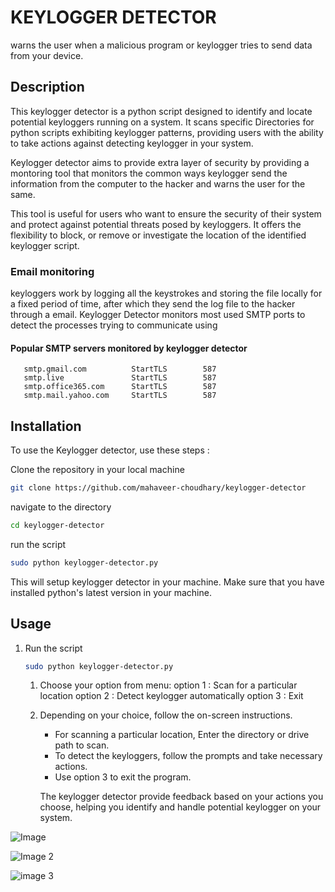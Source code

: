 
# KEYLOGGER DETECTOR 

warns the user when a malicious program or keylogger tries to send data from your device.

## Description 

This keylogger detector is a python script designed to identify and locate potential keyloggers running on a system. It scans specific Directories for python scripts exhibiting keylogger patterns, providing users with the ability to take actions against detecting keylogger in your system. 

Keylogger detector aims to provide extra layer of security by providing a montoring tool that monitors the common ways keylogger send the information from the computer to the hacker and warns the user for the same. 

This tool is useful for users who want to ensure the security of their system and protect against potential threats posed by keyloggers. 
It offers the flexibility to block, or remove or investigate the location of the identified keylogger script. 

### Email monitoring 
keyloggers work by logging all the keystrokes and storing the file locally for a fixed period of time, after which they send the log file to the hacker through a email.
Keylogger Detector monitors most used SMTP ports to detect the processes trying to communicate using 
#### Popular SMTP servers monitored by keylogger detector 
```smtp.gmail.com          ssl             465
   smtp.gmail.com          StartTLS        587
   smtp.live               StartTLS        587
   smtp.office365.com      StartTLS        587
   smtp.mail.yahoo.com     StartTLS        587
```

## Installation 

To use the Keylogger detector, use these steps : 

Clone the repository in your local machine 

  ```bash
git clone https://github.com/mahaveer-choudhary/keylogger-detector

  ```
navigate to the directory 
  ```bash
 cd keylogger-detector
  ```

run the script 
  ```bash
sudo python keylogger-detector.py
```
This will setup keylogger detector in your machine. Make sure that you have installed python's latest version in your machine.

## Usage 

1. Run the script
   ```bash
   sudo python keylogger-detector.py
   ```

   1. Choose your option from menu:
      option 1 : Scan for a particular location
      option 2 : Detect keylogger automatically
      option 3 : Exit

   2. Depending on your choice, follow the on-screen instructions.
      * For scanning a particular location, Enter the directory or drive path to scan.
      * To detect the keyloggers, follow the prompts and take necessary actions.
      * Use option 3 to exit the program.

      The keylogger detector provide feedback based on your actions you choose, helping you identify and handle potential keylogger on your system.


![Image](https://drive.google.com/uc?export=view&id=1tYl4sIZIH2Kfm8UbI1wZPpaQTLBAWk8G)

![Image 2](https://drive.google.com/file/d/1F2QmNXrDn2qm-DEq5pjABszVzwZdR0Th/view?usp=sharing)

![image 3](https://drive.google.com/file/d/1F2QmNXrDn2qm-DEq5pjABszVzwZdR0Th/view?usp=sharing)

